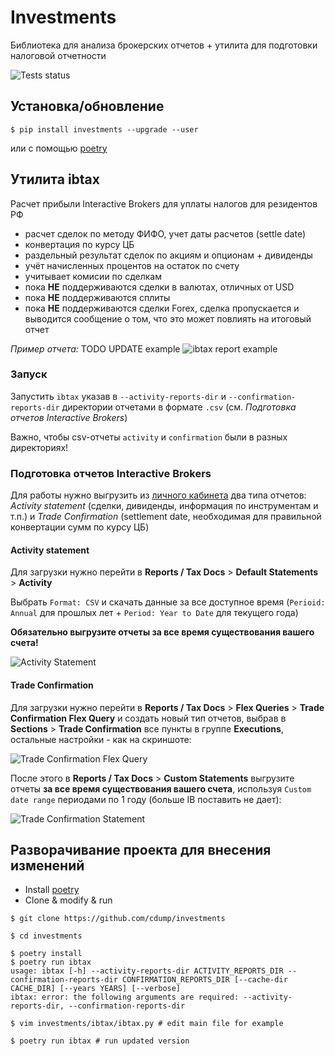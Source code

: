 # Investments
Библиотека для анализа брокерских отчетов + утилита для подготовки налоговой отчетности

![Tests status](https://github.com/cdump/investments/workflows/tests/badge.svg)

## Установка/обновление
```
$ pip install investments --upgrade --user
```
или с помощью [poetry](https://python-poetry.org/)

## Утилита ibtax
Расчет прибыли Interactive Brokers для уплаты налогов для резидентов РФ

- расчет сделок по методу ФИФО, учет даты расчетов (settle date)
- конвертация по курсу ЦБ
- раздельный результат сделок по акциям и опционам + дивиденды
- учёт начисленных процентов на остаток по счету
- учитывает комисии по сделкам
- пока **НЕ** поддерживаются сделки в валютах, отличных от USD
- пока **НЕ** поддерживаются сплиты
- пока **НЕ** поддерживаются сделки Forex, сделка пропускается и выводится сообщение о том, что это может повлиять на итоговый отчет

*Пример отчета:*
TODO UPDATE example
![ibtax report example](./images/ibtax_2016.jpg)


### Запуск
Запустить `ibtax` указав в `--activity-reports-dir` и `--confirmation-reports-dir` директории отчетами в формате `.csv` (см. *Подготовка отчетов Interactive Brokers*)

Важно, чтобы csv-отчеты `activity` и `confirmation` были в разных директориях!

### Подготовка отчетов Interactive Brokers
Для работы нужно выгрузить из [личного кабинета](https://www.interactivebrokers.co.uk/sso/Login) два типа отчетов: *Activity statement* (сделки, дивиденды, информация по инструментам и т.п.) и *Trade Confirmation* (settlement date, необходимая для правильной конвертации сумм по курсу ЦБ)

#### Activity statement
Для загрузки нужно перейти в **Reports / Tax Docs** > **Default Statements** > **Activity**

Выбрать `Format: CSV` и скачать данные за все доступное время (`Perioid: Annual` для прошлых лет + `Period: Year to Date` для текущего года)

**Обязательно выгрузите отчеты за все время существования вашего счета!**

![Activity Statement](./images/ib_report_activity.jpg)

#### Trade Confirmation

Для загрузки нужно перейти в **Reports / Tax Docs** > **Flex Queries** > **Trade Confirmation Flex Query** и создать новый тип отчетов, выбрав в **Sections** > **Trade Confirmation** все пункты в группе **Executions**, остальные настройки - как на скриншоте:

![Trade Confirmation Flex Query](./images/ib_trade_confirmation_settings.jpg)

После этого в **Reports / Tax Docs** > **Custom Statements** выгрузите отчеты **за все время существования вашего счета**, используя `Custom date range` периодами по 1 году (больше IB поставить не дает):


![Trade Confirmation Statement](./images/ib_report_trade_confirmation.jpg)


## Разворачивание проекта для внесения изменений

- Install [poetry](https://python-poetry.org/docs/#installation)
- Clone & modify & run

```
$ git clone https://github.com/cdump/investments

$ cd investments

$ poetry install
$ poetry run ibtax
usage: ibtax [-h] --activity-reports-dir ACTIVITY_REPORTS_DIR --confirmation-reports-dir CONFIRMATION_REPORTS_DIR [--cache-dir CACHE_DIR] [--years YEARS] [--verbose]
ibtax: error: the following arguments are required: --activity-reports-dir, --confirmation-reports-dir

$ vim investments/ibtax/ibtax.py # edit main file for example

$ poetry run ibtax # run updated version
```